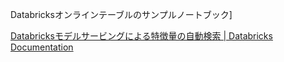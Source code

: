 Databricksオンラインテーブルのサンプルノートブック]

[Databricksモデルサービングによる特徴量の自動検索 \| Databricks Documentation](https://docs.databricks.com/aws/ja/machine-learning/feature-store/automatic-feature-lookup#%E3%83%8E%E3%83%BC%E3%83%88%E3%83%96%E3%83%83%E3%82%AF%E3%81%AE%E4%BE%8B-unity-catalog)

